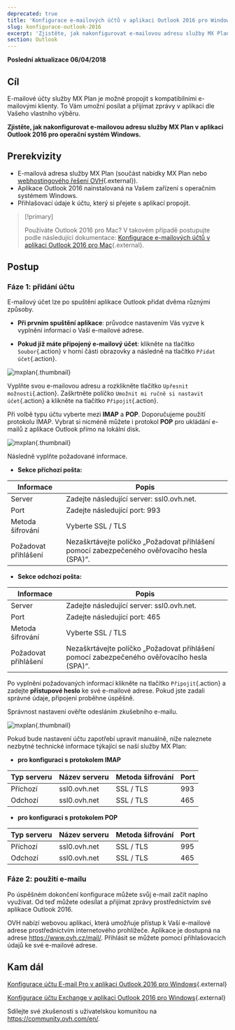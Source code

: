 ```yaml
---
deprecated: true
title: 'Konfigurace e-mailových účtů v aplikaci Outlook 2016 pro Windows'
slug: konfigurace-outlook-2016
excerpt: 'Zjistěte, jak nakonfigurovat e-mailovou adresu služby MX Plan v aplikaci Outlook 2016 pro operační systém Windows'
section: Outlook
---
```


**Poslední aktualizace 06/04/2018**

## Cíl

E-mailové účty služby MX Plan je možné propojit s kompatibilními e-mailovými klienty. To Vám umožní posílat a přijímat zprávy v aplikaci dle Vašeho vlastního výběru.

**Zjistěte, jak nakonfigurovat e-mailovou adresu služby MX Plan v aplikaci Outlook 2016 pro operační systém Windows.**

## Prerekvizity

- E-mailová adresa služby MX Plan (součást nabídky MX Plan nebo [webhostingového řešení OVH](https://www.ovh.cz/webhosting/){.external}).
- Aplikace Outlook 2016 nainstalovaná na Vašem zařízení s operačním systémem Windows.
- Přihlašovací údaje k účtu, který si přejete s aplikací propojit.

> [!primary]
>
> Používáte Outlook 2016 pro Mac? V takovém případě postupujte podle následující dokumentace: [Konfigurace e-mailových účtů v aplikaci Outlook 2016 pro Mac](https://docs.ovh.com/cz/cs/emails/konfigurace-outlook-2016-mac/){.external}.
>

## Postup

### Fáze 1: přidání účtu

E-mailový účet lze po spuštění aplikace Outlook přidat dvěma různými způsoby.

- **Při prvním spuštění aplikace**: průvodce nastavením Vás vyzve k vyplnění informací o Vaší e-mailové adrese.

- **Pokud již máte připojený e-mailový účet**: klikněte na tlačítko `Soubor`{.action} v horní části obrazovky a následně na tlačítko `Přidat účet`{.action}.

![mxplan](images/configuration-outlook-2016-windows-step1.png){.thumbnail}

Vyplňte svou e-mailovou adresu a rozklikněte tlačítko `Upřesnit možnosti`{.action}. Zaškrtněte políčko `Umožnit mi ručně si nastavit účet`{.action} a klikněte na tlačítko `Připojit`{.action}.

Při volbě typu účtu vyberte mezi **IMAP** a **POP**. Doporučujeme použití protokolu IMAP. Vybrat si nicméně můžete i protokol **POP** pro ukládání e-mailů z aplikace Outlook přímo na lokální disk.

![mxplan](images/configuration-outlook-2016-windows-step2.png){.thumbnail}

Následně vyplňte požadované informace.

- **Sekce příchozí pošta:**

|Informace|Popis|
|---|---|
|Server|Zadejte následující server: ssl0.ovh.net.|
|Port|Zadejte následující port: 993|
|Metoda šifrování|Vyberte SSL / TLS|
|Požadovat přihlášení|Nezaškrtávejte políčko „Požadovat přihlášení pomocí zabezpečeného ověřovacího hesla (SPA)“.|

- **Sekce odchozí pošta:**

|Informace|Popis|
|---|---|
|Server|Zadejte následující server: ssl0.ovh.net.|
|Port|Zadejte následující port: 465|
|Metoda šifrování|Vyberte SSL / TLS|
|Požadovat přihlášení|Nezaškrtávejte políčko „Požadovat přihlášení pomocí zabezpečeného ověřovacího hesla (SPA)“.|

Po vyplnění požadovaných informací klikněte na tlačítko `Připojit`{.action} a zadejte **přístupové heslo** ke své e-mailové adrese. Pokud jste zadali správné údaje, připojení proběhne úspěšně.

Správnost nastavení ověřte odesláním zkušebního e-mailu.

![mxplan](images/configuration-outlook-2016-windows-step3.png){.thumbnail}

Pokud bude nastavení účtu zapotřebí upravit manuálně, níže naleznete nezbytné technické informace týkající se naší služby MX Plan:

- **pro konfiguraci s protokolem IMAP**

|Typ serveru|Název serveru|Metoda šifrování|Port|
|---|---|---|---|
|Příchozí|ssl0.ovh.net|SSL / TLS|993|
|Odchozí|ssl0.ovh.net|SSL / TLS|465|

- **pro konfiguraci s protokolem POP**

|Typ serveru|Název serveru|Metoda šifrování|Port|
|---|---|---|---|
|Příchozí|ssl0.ovh.net|SSL / TLS|995|
|Odchozí|ssl0.ovh.net|SSL / TLS|465|

### Fáze 2: použití e-mailu

Po úspěšném dokončení konfigurace můžete svůj e-mail začít naplno využívat. Od teď můžete odesílat a přijímat zprávy prostřednictvím své aplikace Outlook 2016.

OVH nabízí webovou aplikaci, která umožňuje přístup k Vaší e-mailové adrese prostřednictvím internetového prohlížeče. Aplikace je dostupná na adrese <https://www.ovh.cz/mail/>. Přihlásit se můžete pomocí přihlašovacích údajů ke své e-mailové adrese.

## Kam dál

[Konfigurace účtu E-mail Pro v aplikaci Outlook 2016 pro Windows](https://docs.ovh.com/cz/cs/emails-pro/konfigurace-outlook-2016/){.external}

[Konfigurace účtu Exchange v aplikaci Outlook 2016 pro Windows](https://docs.ovh.com/cz/cs/microsoft-collaborative-solutions/konfigurace-outlook-2016/){.external}

Sdílejte své zkušenosti s uživatelskou komunitou na <https://community.ovh.com/en/>.